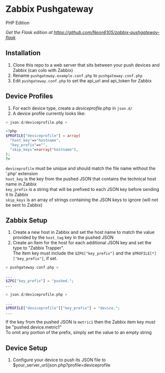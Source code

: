 # Zabbix Pushgateway
PHP Edition

_Get the Flask edition at https://github.com/Neon6105/zabbix-pushgateway-flask_
## Installation
1. Clone this repo to a web server that sits between your push devices and Zabbix (can colo with Zabbix)
1. Rename `pushgateway.example.conf.php` to `pushgateway.conf.php`
1. Edit `pushgateway.conf.php` to set the api_url and api_token for Zabbix  
  
## Device Profiles
1. For each device type, create a _deviceprofile_.php in `json.d/`
1. A device profile currently looks like:
```php
< json.d/deviceprofile.php >

<?php
$PROFILE["deviceprofile"] = array(
  "host_key"=>"hostname",
  "key_prefix"=>"",
  "skip_keys"=>array("hostname"),
);
?>
```
`deviceprofile` must be unique and should match the file name without the '.php' extension  
`host_key` is the key from the pushed JSON that contains the technical host name in Zabbix  
`key_prefix` is a string that will be prefixed to each JSON key before sending it to Zabbix  
`skip_keys` is an array of strings containing the JSON keys to ignore (will not be sent to Zabbix)  
  
## Zabbix Setup
1. Create a new host in Zabbix and set the host name to match the value provided by the `host_tag` key in the pushed JSON
1. Create an Item for the host for each additional JSON key and set the type to "Zabbix Trapper".  
  The item key must include the `$ZPG["key_prefix"]` and the `$PROFILE[*]["key_prefix"]`, if set.
```php
< pushgateway.conf.php >

...
$ZPG["key_prefix"] = "pushed.";
...
```
```php
< json.d/deviceprofile.php >

...
$PROFILE["deviceprofile"]["key_prefix"] = "device.";
...
```
If the key from the pushed JSON is `metric1` then the Zabbix item key must be "pushed.device.metric1"  
To omit any portion of the prefix, simply set the value to an empty string  

## Device Setup
1. Configure your device to push its JSON file to $your_server_url/json.php?profile=deviceprofile
  
